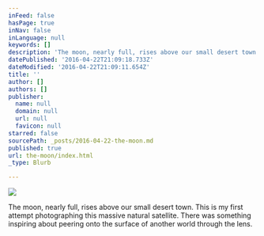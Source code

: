 ```yaml
---
inFeed: false
hasPage: true
inNav: false
inLanguage: null
keywords: []
description: 'The moon, nearly full, rises above our small desert town. This is my first attempt photographing this massive natural satellite. There was something inspiring about peering onto the surface of another world through the lens. '
datePublished: '2016-04-22T21:09:18.733Z'
dateModified: '2016-04-22T21:09:11.654Z'
title: ''
author: []
authors: []
publisher:
  name: null
  domain: null
  url: null
  favicon: null
starred: false
sourcePath: _posts/2016-04-22-the-moon.md
published: true
url: the-moon/index.html
_type: Blurb

---
```

![](https://the-grid-user-content.s3-us-west-2.amazonaws.com/bbcd9085-df8b-44c3-9d2b-295a7c906acc.jpg)

The moon, nearly full, rises above our small desert town. This is my first attempt photographing this massive natural satellite. There was something inspiring about peering onto the surface of another world through the lens.